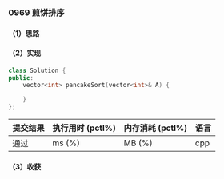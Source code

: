 ### 0969 煎饼排序

#### （1）思路

#### （2）实现

```cpp
class Solution {
public:
    vector<int> pancakeSort(vector<int>& A) {

    }
};
```

| 提交结果 | 执行用时 (pctl%) | 内存消耗 (pctl%) | 语言 |
|:---------|:-----------------|:-----------------|:-----|
| 通过     |  ms (%)   |  MB (%)  | cpp  |

#### （3）收获
